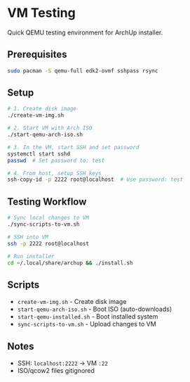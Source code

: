 # VM Testing

Quick QEMU testing environment for ArchUp installer.

## Prerequisites

```bash
sudo pacman -S qemu-full edk2-ovmf sshpass rsync
```

## Setup

```bash
# 1. Create disk image
./create-vm-img.sh

# 2. Start VM with Arch ISO
./start-qemu-arch-iso.sh

# 3. In the VM, start SSH and set password
systemctl start sshd
passwd  # Set password to: test

# 4. From host, setup SSH keys
ssh-copy-id -p 2222 root@localhost  # Use password: test
```

## Testing Workflow

```bash
# Sync local changes to VM
./sync-scripts-to-vm.sh

# SSH into VM
ssh -p 2222 root@localhost

# Run installer
cd ~/.local/share/archup && ./install.sh
```

## Scripts

- `create-vm-img.sh` - Create disk image
- `start-qemu-arch-iso.sh` - Boot ISO (auto-downloads)
- `start-qemu-installed.sh` - Boot installed system
- `sync-scripts-to-vm.sh` - Upload changes to VM

## Notes

- SSH: `localhost:2222` → VM `:22`
- ISO/qcow2 files gitignored
